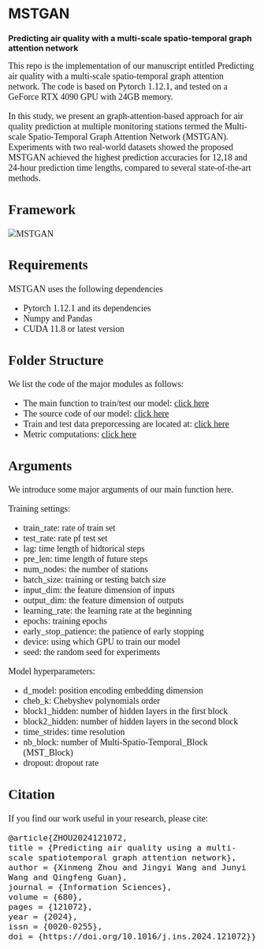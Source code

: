 
# MSTGAN 

### Predicting air quality with a multi-scale spatio-temporal graph attention network ###

<font face="Times new roman" size=4>
This repo is the implementation of our manuscript entitled Predicting air quality with a multi-scale spatio-temporal graph attention network. The code is based on Pytorch 1.12.1, and tested on a GeForce RTX 4090 GPU with 24GB memory.


In this study, we present an graph-attention-based approach for air quality prediction at multiple monitoring stations termed the Multi-scale Spatio-Temporal Graph Attention Network (MSTGAN). Experiments with two real-world datasets showed the proposed MSTGAN achieved the highest prediction accuracies for 12,18 and 24-hour prediction time lengths, compared to several state-of-the-art methods.

## Framework

![MSTGAN](./Fig/Fig2.jpg)


## Requirements
MSTGAN uses the following dependencies
 
- Pytorch 1.12.1 and its dependencies
- Numpy and Pandas
- CUDA 11.8 or latest version

## Folder Structure
We list the code of the major modules as follows:<br>
- The main function to train/test our model: [click here](./MSTGAN/code/main.py)<br>
- The source code of our model: [click here](./MSTGAN/code/model/MSTGAN.py)<br>
- Train and test data preporcessing are located at: [click here](./MSTGAN/code/utils/pro_data.py)<br>
- Metric computations: [click here](./MSTGAN/code/utils/All_Metrics.py)<br>

## Arguments
We introduce some major arguments of our main function here.

Training settings:
- train\_rate: rate of train set<br>
- test\_rate: rate pf test set<br>
- lag: time length of hidtorical steps<br>
- pre\_len: time length of future steps<br>
- num\_nodes: the number of stations<br>
- batch\_size: training or testing batch size<br>
- input\_dim: the feature dimension of inputs<br> 
- output\_dim: the feature dimension of outputs<br>
- learning\_rate: the learning rate at the beginning<br>
- epochs: training epochs<br>
- early\_stop_patience: the patience of early stopping<br>
- device: using which GPU to train our model<br>
- seed: the random seed for experiments<br>

Model hyperparameters:<br>
- d\_model: position encoding embedding dimension<br>
- cheb\_k: Chebyshev polynomials order<br>
- block1\_hidden: number of hidden layers in the first block<br>
- block2\_hidden: number of hidden layers in the second block<br>
- time\_strides: time resolution<br>
- nb\_block: number of Multi-Spatio-Temporal_Block (MST\_Block)<br>
- dropout: dropout rate<br>


## Citation
If you find our work useful in your research, please cite:

```
@article{ZHOU2024121072,
title = {Predicting air quality using a multi-scale spatiotemporal graph attention network},
author = {Xinmeng Zhou and Jingyi Wang and Junyi Wang and Qingfeng Guan},
journal = {Information Sciences},
volume = {680},
pages = {121072},
year = {2024},
issn = {0020-0255},
doi = {https://doi.org/10.1016/j.ins.2024.121072}}
```


